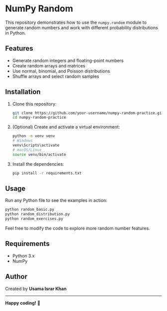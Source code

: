 
# NumPy Random

This repository demonstrates how to use the `numpy.random` module to generate random numbers and work with different probability distributions in Python.

## Features

- Generate random integers and floating-point numbers
- Create random arrays and matrices
- Use normal, binomial, and Poisson distributions
- Shuffle arrays and select random samples

## Installation

1. Clone this repository:
   ```bash
   git clone https://github.com/your-username/numpy-random-practice.git
   cd numpy-random-practice
   ```

2. (Optional) Create and activate a virtual environment:
   ```bash
   python -m venv venv
   # Windows
   venv\Scripts\activate
   # macOS/Linux
   source venv/bin/activate
   ```

3. Install the dependencies:
   ```bash
   pip install -r requirements.txt
   ```

## Usage

Run any Python file to see the examples in action:
```bash
python random_basic.py
python random_distribution.py
python random_exercises.py
```

Feel free to modify the code to explore more random number features.

## Requirements

- Python 3.x
- NumPy

## Author

Created by **Usama Israr Khan**

---

**Happy coding!** 🚀
